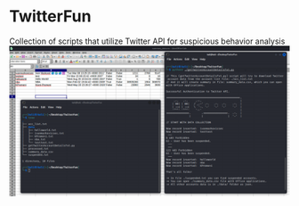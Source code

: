 # TwitterFun
Collection of scripts that utilize Twitter API for suspicious behavior analysis
![alt text](https://github.com/Ivan-Markovic/TwitterFun/blob/main/TwitterFun1.png)
